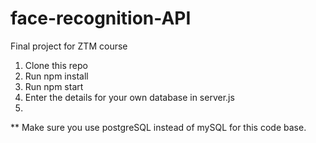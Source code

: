 # face-recognition-API

Final project for ZTM course

1. Clone this repo
2. Run npm install
3. Run npm start
4. Enter the details for your own database in server.js
5. 
** Make sure you use postgreSQL instead of mySQL for this code base.
